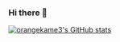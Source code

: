 ### Hi there 👋

[![orangekame3's GitHub stats](https://github-readme-stats.vercel.app/api?username=orangekame3)](https://github.com/anuraghazra/github-readme-stats)

<!--
**orangekame3/orangekame3** is a ✨ _special_ ✨ repository because its `README.md` (this file) appears on your GitHub profile.

Here are some ideas to get you started:

- 🔭 I’m currently working on ...
- 🌱 I’m currently learning ...
- 👯 I’m looking to collaborate on ...
- 🤔 I’m looking for help with ...
- 💬 Ask me about ...
- 📫 How to reach me: ...
- 😄 Pronouns: ...
- ⚡ Fun fact: ...
-->
